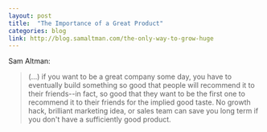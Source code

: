 ```yaml
---
layout: post
title:  "The Importance of a Great Product"
categories: blog
link: http://blog.samaltman.com/the-only-way-to-grow-huge
---
```


Sam Altman:

> (...) if you want to be a great company some day, you have to eventually build something so good that people will recommend it to their friends--in fact, so good that they want to be the first one to recommend it to their friends for the implied good taste.  No growth hack, brilliant marketing idea, or sales team can save you long term if you don't have a sufficiently good product.